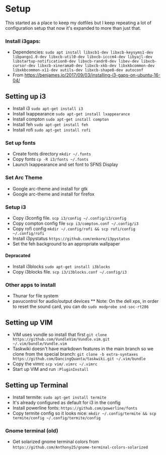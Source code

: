 # Setup
This started as a place to keep my dotfiles but I keep repeating a lot of configuration setup that now it's expanded to more than just that.

### Install i3gaps:
* Dependencies: `sudo apt install libxcb1-dev libxcb-keysyms1-dev libpango1.0-dev libxcb-util0-dev libxcb-icccm4-dev libyajl-dev libstartup-notification0-dev libxcb-randr0-dev libev-dev libxcb-cursor-dev libxcb-xinerama0-dev libxcb-xkb-dev libxkbcommon-dev libxkbcommon-x11-dev xutils-dev libxcb-shape0-dev autoconf`
* From https://benjames.io/2017/09/03/installing-i3-gaps-on-ubuntu-16-04/

## Setting up i3
* Install i3 `sudo apt-get install i3`
* Install lxappearance `sudo apt-get install lxappearance`
* Install compton `sudo apt-get install compton`
* Install feh `sudo apt-get install feh`
* Install rofi `sudo apt-get install rofi`
### Set up fonts
* Create fonts directory `mkdir ~/.fonts`
* Copy fonts `cp -R i3/fonts ~/.fonts`
* Launch lxappearance and set font to SFNS Display
### Set Arc Theme
* Google arc-theme and install for gtk
* Google arc-theme and install for firefox

### Setup i3
* Copy i3config file. `scp i3/config ~/.config/i3/config`
* Copy compton config file `scp i3/compton.conf ~/.config/i3`
* Copy rofi config `mkdir ~/.config/rofi && scp rofi/config ~/.config/rofi`
* Install i3pystatus `https://github.com/enkore/i3pystatus`
* Set the feh background to an appropriate wallpaper

#### Depracated
* Install i3blocks `sudo apt-get install i3blocks`
* Copy i3blocks file. `scp i3/i3blocks.conf ~/.config/i3`

### Other apps to install
* Thunar for file system
* pavucontrol for audio/output devices
** Note: On the dell xps, in order to reset the sound card, you can do `sudo modprobe snd-soc-rt286`

## Setting up VIM
* VIM uses vundle so install that first  `git clone https://github.com/VundleVim/Vundle.vim.git ~/.vim/bundle/Vundle.vim`
* Taskwiki doesn't have markdown features in the main branch so we clone from the special branch: `git clone -b extra-syntaxes https://github.com/DancingQuanta/taskwiki.git ~/.vim/bundle`
* Copy the vimrc `scp vim/.vimrc ~/.vimrc`
* Start up VIM and run `:PluginInstall`

## Setting up Terminal
* Install termite: `sudo apt-get install termite`
* It's already configured as default for i3 in the config
* Install powerline fonts: `https://github.com/powerline/fonts`
* Copy termite config so it looks nice: `mkdir ~/.config/termite && scp termite/config ~/.config/termite/config`

### Gnome terminal (old)
* Get solarized gnome terminal colors from `https://github.com/Anthony25/gnome-terminal-colors-solarized`
